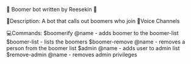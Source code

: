 🤮 Boomer bot written by Reesekin 🤢

  📜Description: A bot that calls out boomers who join 🎤Voice Channels
  
  💻Commands: 
      $boomerify @name - adds boomer to the boomer-list
      $boomer-list - lists the boomers 
      $boomer-remove @name - removes a person from the boomer list 
      $admin @name - adds user to admin list 
      $remove-admin @name - removes admin privileges 
